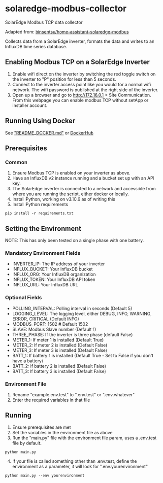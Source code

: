 # solaredge-modbus-collector
SolarEdge Modbus TCP data collector

Adapted from: [binsentsu/home-assistant-solaredge-modbus](https://github.com/binsentsu/home-assistant-solaredge-modbus)

Collects data from a SolarEdge inverter, formats the data and writes to an InfluxDB time series database.

## Enabling Modbus TCP on a SolarEdge Inverter
1. Enable wifi direct on the inverter by switching the red toggle switch on the inverter to "P" position for less than 5 seconds.
2. Connect to the inverter access point like you would for a normal wifi network. The wifi password is published at the right side of the inverter. 
3. Open up a browser and go to http://172.16.0.1 > Site Communication. From this webpage you can enable modbus TCP without setApp or installer account.

## Running Using Docker
See ["README_DOCKER.md"](README_DOCKER.md)
or [DockerHub](https://hub.docker.com/repository/docker/ben0p/solaredge-modbus-collector/general)
## Prerequisites
### Common
1. Ensure Modbus TCP is enabled on your inverter as above.
2. Have an InfluxDB v2 instance running and a bucket set up with an API key.
3. The SolarEdge inverter is connected to a network and accessible from where you are running the script, either docker or locally.
4. Install Python, working on v3.10.6 as of writing this
5. Install Python requirements
```
pip install -r requirements.txt
```

## Setting the Environment
NOTE: This has only been tested on a single phase  with one battery.
### Mandatory Environment Fields

- INVERTER_IP: The IP address of your inverter
- INFLUX_BUCKET: Your InfluxDB bucket
- INFLUX_ORG: Your InfluxDB organization
- INFLUX_TOKEN: Your InfluxDB API token
- INFLUX_URL: Your InfluxDB URL

### Optional Fields
- POLLING_INTERVAL: Polling interval in seconds (Default 5)
- LOGGING_LEVEL: The logging level, either DEBUG, INFO, WARNING, ERROR, CRITICAL (Default INFO)
- MODBUS_PORT: 1502 # Default 1502
- SLAVE: Modbus Slave number (Default 1)
- THREE_PHASE: If the inverter is three phase (default False)
- METER_1: If meter 1 is installed (Default True)
- METER_2: If meter 2 is installed (Default False)
- METER_3: If meter 3 is installed (Default False)
- BATT_1: If battery 1 is installed (Default True - Set to False if you don't have a battery)
- BATT_2: If battery 2 is installed (Default False)
- BATT_3: If battery 3 is installed (Default False)

### Environment File
1. Rename "example.env.test" to ".env.test" or ".env.whatever"
2. Enter the required variables in that file

## Running
1. Ensure prerequisites are met
2. Set the variables in the environment file as above
4. Run the "main.py" file with the environment file param, uses a .env.test file by default.
```
python main.py
```
4. If your file is called something other than .env.test, define the environment as a parameter, it will look for ".env.yourenvironment"
```
python main.py --env yourenvironment
```